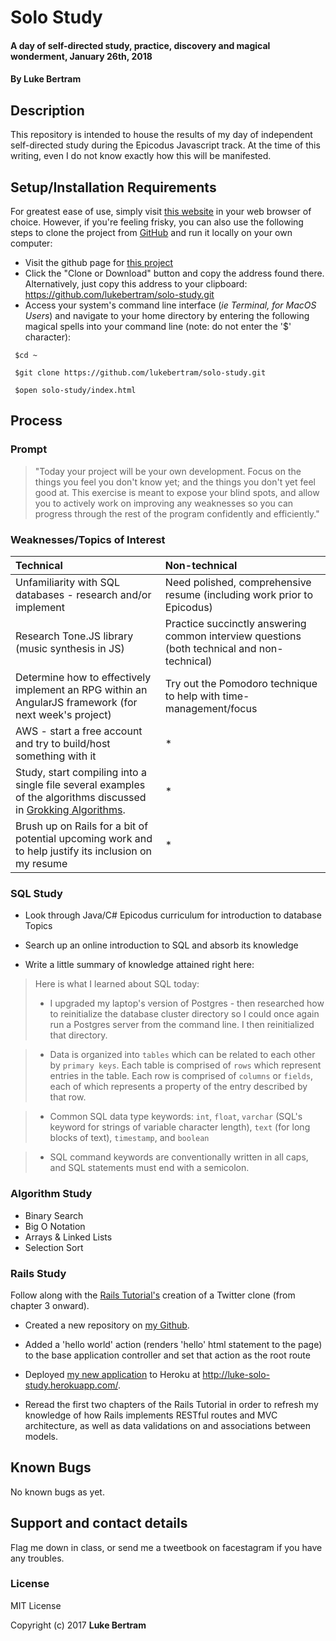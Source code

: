 # Solo Study

#### A day of self-directed study, practice, discovery and magical wonderment, January 26th, 2018

#### By **Luke Bertram**

## Description

This repository is intended to house the results of my day of independent self-directed study during the Epicodus Javascript track. At the time of this writing, even I do not know exactly how this will be manifested.

## Setup/Installation Requirements

For greatest ease of use, simply visit [this website](http://lukebertram.github.io/solo-study) in your web browser of choice. However, if you're feeling frisky, you can also use the following steps to clone the project from [GitHub](http://github.com) and run it locally on your own computer:

 * Visit the github page for [this project](http://github.com/lukebertram/solo-study)
 * Click the "Clone or Download" button and copy the address found there. Alternatively, just copy this address to your clipboard: https://github.com/lukebertram/solo-study.git
 * Access your system's command line interface (_ie Terminal, for MacOS Users_) and navigate to your home directory by entering the following magical spells into your command line (note: do not enter the '$' character):
```
 $cd ~

 $git clone https://github.com/lukebertram/solo-study.git

 $open solo-study/index.html
```

## Process

### Prompt

>"Today your project will be your own development. Focus on the things you feel you don't know yet; and the things you don't yet feel good at. This exercise is meant to expose your blind spots, and allow you to actively work on improving any weaknesses so you can progress through the rest of the program confidently and efficiently."

### Weaknesses/Topics of Interest

|Technical | Non-technical|
|:---------|:-------------|
| Unfamiliarity with SQL databases - research and/or implement| Need polished, comprehensive resume (including work prior to Epicodus) |
| Research Tone.JS library (music synthesis in JS) | Practice succinctly answering common interview questions (both technical and non-technical) |
| Determine how to effectively implement an RPG within an AngularJS framework (for next week's project)| Try out the Pomodoro technique to help with time-management/focus |
| AWS - start a free account and try to build/host something with it| * |
| Study, start compiling into a single file several examples of the algorithms discussed in [Grokking Algorithms](https://www.manning.com/books/grokking-algorithms).| * |
| Brush up on Rails for a bit of potential upcoming work and to help justify its inclusion on my resume | * |

### SQL Study

* Look through Java/C# Epicodus curriculum for introduction to database Topics

* Search up an online introduction to SQL and absorb its knowledge

* Write a little summary of knowledge attained right here:

>Here is what I learned about SQL today:
> * I upgraded my laptop's version of Postgres - then researched how to reinitialize the database cluster directory so I could once again run a Postgres server from the command line. I then reinitialized that directory.

> * Data is organized into `tables` which can be related to each other by `primary keys`. Each table is comprised of `rows` which represent entries in the table. Each row is comprised of `columns` or `fields`, each of which represents a property of the entry described by that row.

> * Common SQL data type keywords: `int`, `float`, `varchar` (SQL's keyword for strings of variable character length), `text` (for long blocks of text), `timestamp`, and `boolean`

> * SQL command keywords are conventionally written in all caps, and SQL statements must end with a semicolon.


### Algorithm Study

* Binary Search
* Big O Notation
* Arrays & Linked Lists
* Selection Sort

### Rails Study

Follow along with the [Rails Tutorial's](https://www.railstutorial.org/) creation of a Twitter clone (from chapter 3 onward).

* Created a new repository on [my Github](https://github.com/lukebertram/sample-app).

* Added a 'hello world' action (renders 'hello' html statement to the page) to the base application controller and set that action as the root route

* Deployed [my new application](http://luke-solo-study.herokuapp.com/) to Heroku at http://luke-solo-study.herokuapp.com/.

* Reread the first two chapters of the Rails Tutorial in order to refresh my knowledge of how Rails implements RESTful routes and MVC architecture, as well as data validations on and associations between models.

## Known Bugs

No known bugs as yet.

## Support and contact details

Flag me down in class, or send me a tweetbook on facestagram if you have any troubles.

### License

MIT License

Copyright (c) 2017 **Luke Bertram**
